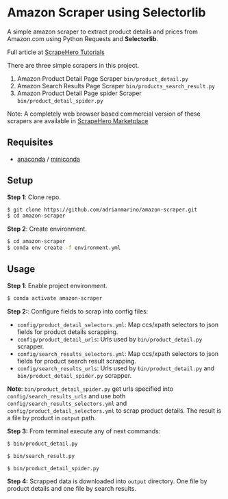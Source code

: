 # Amazon Scraper using Selectorlib 

A simple amazon scraper to extract product details and prices from Amazon.com using Python Requests and **Selectorlib**. 

Full article at [ScrapeHero Tutorials](https://www.scrapehero.com/tutorial-how-to-scrape-amazon-product-details-using-python-and-selectorlib/)

There are three simple scrapers in this project. 
1. Amazon Product Detail Page Scraper `bin/product_detail.py`
1. Amazon Search Results Page Scraper `bin/products_search_result.py`
1. Amazon Product Detail Page spider Scraper `bin/product_detail_spider.py`

Note: A completely web browser based commercial version of these scrapers are available in [ScrapeHero Marketplace](https://www.scrapehero.com/marketplace/)

## Requisites

* [anaconda](https://www.anaconda.com/products/individual) / [miniconda](https://docs.conda.io/en/latest/miniconda.html)

## Setup

**Step 1**: Clone repo.

```bash
$ git clone https://github.com/adrianmarino/amazon-scraper.git
$ cd amazon-scraper
```

**Step 2**: Create environment.

```bash
$ cd amazon-scraper
$ conda env create -f environment.yml
```

## Usage

**Step 1**: Enable project environment.

```bash
$ conda activate amazon-scraper
```

**Step 2:**: Configure fields to scrap into config files:

* `config/product_detail_selectors.yml`: Map ccs/xpath selectors to json fields for product details scrapping.
* `config/product_detail_urls`: Urls used by `bin/product_detail.py` scrapper.
* `config/search_results_selectors.yml`: Map ccs/xpath selectors to json fields for product search result scrapping.
* `config/search_results_urls`: Urls used by `bin/product_detail.py` and `bin/product_detail_spider.py` scrapper.

**Note**: `bin/product_detail_spider.py` get urls specified into `config/search_results_urls` and use both `config/search_results_selectors.yml` and 
`config/product_detail_selectors.yml` to scrap product details. The result is a file by product in `output` path.

**Step 3:** From terminal execute any of next commands:

```bash
$ bin/product_detail.py
```

```bash
$ bin/search_result.py
```

```bash
$ bin/product_detail_spider.py
```

**Step 4:** Scrapped data is downloaded into `output` directory. One file by product details and one file by search results. 
